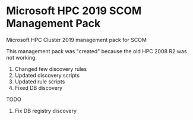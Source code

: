 # Microsoft HPC 2019 SCOM Management Pack
Microsoft HPC Cluster 2019 management pack for SCOM


This management pack was "created" because the old HPC 2008 R2 was not working.

1. Changed few discovery rules
2. Updated discovery scripts
3. Updated rule scripts
4. Fixed DB discovery
   
TODO
1. Fix DB registry discovery
